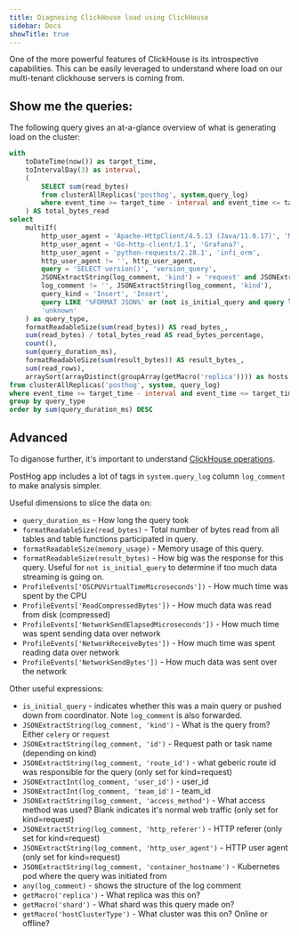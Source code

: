 ```yaml
---
title: Diagnosing ClickHouse load using ClickHouse
sidebar: Docs
showTitle: true
---
```


One of the more powerful features of ClickHouse is its introspective capabilities. This can be easily leveraged to understand
where load on our multi-tenant clickhouse servers is coming from.

## Show me the queries:

The following query gives an at-a-glance overview of what is generating load on the cluster:

```sql
with
    toDateTime(now()) as target_time,
    toIntervalDay(3) as interval,
    (
        SELECT sum(read_bytes)
        from clusterAllReplicas('posthog', system,query_log)
        where event_time >= target_time - interval and event_time <= target_time and type > 1 and is_initial_query
    ) AS total_bytes_read
select
    multiIf(
        http_user_agent = 'Apache-HttpClient/4.5.13 (Java/11.0.17)', 'Metabase?',
        http_user_agent = 'Go-http-client/1.1', 'Grafana?',
        http_user_agent = 'python-requests/2.28.1', 'infi_orm',
        http_user_agent != '', http_user_agent,
        query = 'SELECT version()', 'version_query',
        JSONExtractString(log_comment, 'kind') = 'request' and JSONExtractString(log_comment, 'route_id') IN ('api/event/?$', 'api/projects/(?P<parent_lookup_team_id>[^/.]+)/events/?$'), '/api/event',
        log_comment != '', JSONExtractString(log_comment, 'kind'),
        query_kind = 'Insert', 'Insert',
        query LIKE '%FORMAT JSON%' or (not is_initial_query and query like '%`elements_chain` FROM `posthog`.`sharded_events%') or (query like '%min(`_timestamp`) AS `min`, max(`_timestamp`)%'), 'historical-exports',
        'unknown'
    ) as query_type,
    formatReadableSize(sum(read_bytes)) AS read_bytes_,
    sum(read_bytes) / total_bytes_read AS read_bytes_percentage,
    count(),
    sum(query_duration_ms),
    formatReadableSize(sum(result_bytes)) AS result_bytes_,
    sum(read_rows),
    arraySort(arrayDistinct(groupArray(getMacro('replica')))) as hosts
from clusterAllReplicas('posthog', system, query_log)
where event_time >= target_time - interval and event_time <= target_time and type > 1 and is_initial_query
group by query_type
order by sum(query_duration_ms) DESC
```

## Advanced

To diganose further, it's important to understand [ClickHouse operations](/handbook/engineering/clickhouse/operations).


PostHog app includes a lot of tags in `system.query_log` column `log_comment` to make analysis simpler.

Useful dimensions to slice the data on:
- `query_duration_ms` - How long the query took
- `formatReadableSize(read_bytes)` - Total number of bytes read from all tables and table functions participated in query.
- `formatReadableSize(memory_usage)` - Memory usage of this query.
- `formatReadableSize(result_bytes)` - How big was the response for this query. Useful for `not is_initial_query` to determine if too much data streaming is going on.
- `ProfileEvents['OSCPUVirtualTimeMicroseconds'])` - How much time was spent by the CPU
- `ProfileEvents['ReadCompressedBytes'])` - How much data was read from disk (compressed)
- `ProfileEvents['NetworkSendElapsedMicroseconds'])` - How much time was spent sending data over network
- `ProfileEvents['NetworkReceiveBytes'])` - How much time was spent reading data over network
- `ProfileEvents['NetworkSendBytes'])` - How much data was sent over the network

Other useful expressions:
- `is_initial_query` - indicates whether this was a main query or pushed down from coordinator. Note `log_comment` is also forwarded.
- `JSONExtractString(log_comment, 'kind')` - What is the query from? Either `celery` or `request`
- `JSONExtractString(log_comment, 'id')` - Request path or task name (depending on kind)
- `JSONExtractString(log_comment, 'route_id')` - what geberic route id was responsible for the query (only set for kind=request)
- `JSONExtractInt(log_comment, 'user_id')` - user_id
- `JSONExtractInt(log_comment, 'team_id')` - team_id
- `JSONExtractString(log_comment, 'access_method')` - What access method was used? Blank indicates it's normal web traffic (only set for kind=request)
- `JSONExtractString(log_comment, 'http_referer')` - HTTP referer (only set for kind=request)
- `JSONExtractString(log_comment, 'http_user_agent')` - HTTP user agent (only set for kind=request)
- `JSONExtractString(log_comment, 'container_hostname')` - Kubernetes pod where the query was initiated from
- `any(log_comment)` - shows the structure of the log comment
- `getMacro('replica')` - What replica was this on?
- `getMacro('shard')` - What shard was this query made on?
- `getMacro('hostClusterType')` - What cluster was this on? Online or offline?
